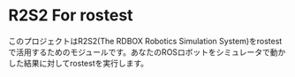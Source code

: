 # R2S2 For rostest

このプロジェクトはR2S2(The RDBOX Robotics Simulation System)をrostestで活用するためのモジュールです。あなたのROSロボットをシミュレータで動かした結果に対してrostestを実行します。